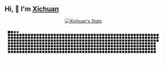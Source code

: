 ## Hi, 👋  I'm <a href="https://raray-chuan.github.io/" target="_blank">Xichuan </a> 

<p align="center">
  <a href="https://github.com/raray-chuan" class="rich-diff-level-one">
    <img src="https://github-readme-stats.vercel.app/api?username=raray-chuan&title_color=333&text_color=777" alt="Xichuan's Stats" >
    <!-- &hide=issues
    <img src="https://github-readme-stats.vercel.app/api?username=raray-chuan&hide=issues&title_color=333&text_color=777" alt="Xichuan's Stats" >
    -->
  </a>
</p>

<a href=#><img src="contributions.svg"></a>
